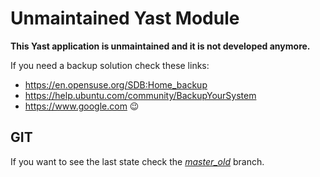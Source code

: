 Unmaintained Yast Module
========================

**This Yast application is unmaintained and it is not developed anymore.**

If you need a backup solution check these links:

- https://en.opensuse.org/SDB:Home_backup
- https://help.ubuntu.com/community/BackupYourSystem
- https://www.google.com :wink:

GIT
---

If you want to see the last state check the [*master_old*](../master_old) branch.
